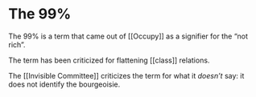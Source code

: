 # The 99%

The 99% is a term that came out of [[Occupy]] as a signifier for the &ldquo;not rich&rdquo;.

The term has been criticized for flattening [[class]] relations.

The [[Invisible Committee]] criticizes the term for what it _doesn&rsquo;t_ say: it does not identify the bourgeoisie.

